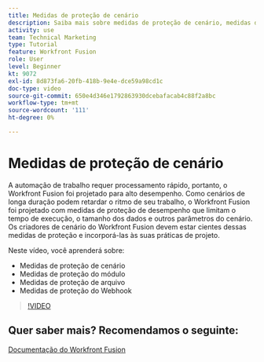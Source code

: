 ```yaml
---
title: Medidas de proteção de cenário
description: Saiba mais sobre medidas de proteção de cenário, medidas de proteção de módulo, medidas de proteção de arquivo e medidas de proteção de webhook, tudo em [!DNL Adobe Workfront Fusion].
activity: use
team: Technical Marketing
type: Tutorial
feature: Workfront Fusion
role: User
level: Beginner
kt: 9072
exl-id: 8d873fa6-20fb-418b-9e4e-dce59a98cd1c
doc-type: video
source-git-commit: 650e4d346e1792863930dcebafacab4c88f2a8bc
workflow-type: tm+mt
source-wordcount: '111'
ht-degree: 0%

---
```


# Medidas de proteção de cenário

A automação de trabalho requer processamento rápido, portanto, o Workfront Fusion foi projetado para alto desempenho. Como cenários de longa duração podem retardar o ritmo de seu trabalho, o Workfront Fusion foi projetado com medidas de proteção de desempenho que limitam o tempo de execução, o tamanho dos dados e outros parâmetros do cenário. Os criadores de cenário do Workfront Fusion devem estar cientes dessas medidas de proteção e incorporá-las às suas práticas de projeto.

Neste vídeo, você aprenderá sobre:

* Medidas de proteção de cenário
* Medidas de proteção do módulo
* Medidas de proteção de arquivo
* Medidas de proteção do Webhook

>[!VIDEO](https://video.tv.adobe.com/v/335314/?quality=12&learn=on)

## Quer saber mais? Recomendamos o seguinte:

[Documentação do Workfront Fusion](https://experienceleague.adobe.com/docs/workfront/using/adobe-workfront-fusion/workfront-fusion-2.html?lang=en)

